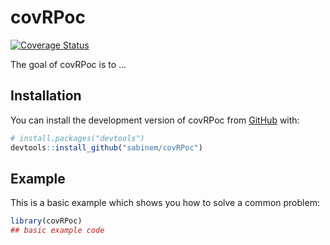 
# covRPoc

<!-- badges: start -->
[![Coverage Status](https://img.shields.io/codecov/c/github/erzk/PostcodesioR/master.svg)](https://codecov.io/github/erzk/PostcodesioR?branch=master)
<!-- badges: end -->

The goal of covRPoc is to ...

## Installation

You can install the development version of covRPoc from [GitHub](https://github.com/) with:

``` r
# install.packages("devtools")
devtools::install_github("sabinem/covRPoc")
```

## Example

This is a basic example which shows you how to solve a common problem:

``` r
library(covRPoc)
## basic example code
```

